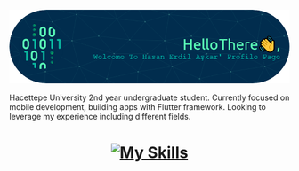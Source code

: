 
![Header](./github-header-image.png)
<!--
<h1 align="center"> Hello There 👋, Welcome To Hasan Erdil Aşkar's Profile Page
</h1> 
-->
Hacettepe University 2nd year undergraduate student. Currently focused on mobile development, building apps with Flutter framework. Looking to leverage my experience including different fields. 




<h1 align="center">
  
[![My Skills](https://skillicons.dev/icons?i=flutter,dart,java,spring,firebase,python,js,react,nodejs,cs,cpp,unity&perline=4)](https://skillicons.dev)

</h1>
<!--
**erdilhasan/erdilhasan** is a ✨ _special_ ✨ repository because its `README.md` (this file) appears on your GitHub profile.

Here are some ideas to get you started:

- 🔭 I’m currently working on ...
- 🌱 I’m currently learning ...
- 👯 I’m looking to collaborate on ...
- 🤔 I’m looking for help with ...
- 💬 Ask me about ...
- 📫 How to reach me: ...
- 😄 Pronouns: ...
- ⚡ Fun fact: ...
-->
